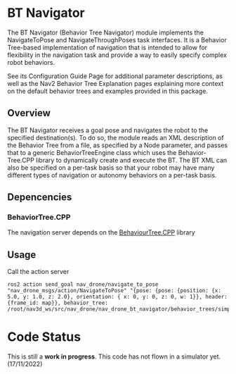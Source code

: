 # BT Navigator
The BT Navigator (Behavior Tree Navigator) module implements the NavigateToPose and NavigateThroughPoses task interfaces. It is a Behavior Tree-based implementation of navigation that is intended to allow for flexibility in the navigation task and provide a way to easily specify complex robot behaviors.

See its Configuration Guide Page for additional parameter descriptions, as well as the Nav2 Behavior Tree Explanation pages explaining more context on the default behavior trees and examples provided in this package.

## Overview

The BT Navigator receives a goal pose and navigates the robot to the specified destination(s). To do so, the module reads an XML description of the Behavior Tree from a file, as specified by a Node parameter, and passes that to a generic BehaviorTreeEngine class which uses the Behavior-Tree.CPP library to dynamically create and execute the BT. The BT XML can also be specified on a per-task basis so that your robot may have many different types of navigation or autonomy behaviors on a per-task basis.

## Depencencies
### BehaviorTree.CPP
The navigation server depends on the [BehaviourTree.CPP](https://github.com/BehaviorTree/BehaviorTree.CPP) library

## Usage
Call the action server 
```
ros2 action send_goal nav_drone/navigate_to_pose "nav_drone_msgs/action/NavigateToPose" "{pose: {pose: {position: {x: 5.0, y: 1.0, z: 2.0}, orientation: { x: 0, y: 0, z: 0, w: 1}}, header: {frame_id: map}}, behavior_tree: /root/nav3d_ws/src/nav_drone/nav_drone_bt_navigator/behavior_trees/simple.xml}"

```

# Code Status
This is still a **work in progress**.  This code has not flown in a simulator yet. (17/11/2022)
